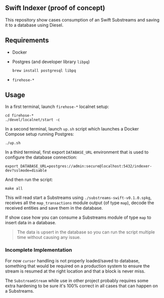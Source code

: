 ## Swift Indexer (proof of concept)

This repository show cases consumption of an Swift Substreams and saving it to a database using Diesel.

## Requirements

- Docker
- Postgres (and developer library `libpq`)

   ```
   brew install postgresql libpq
   ```

- `firehose-*`

## Usage

In a first terminal, launch `firehose-*` localnet setup:

```
cd firehose-*
./devel/localnet/start -c
```

In a second terminal, launch `up.sh` script which launches a Docker Compose setup running Postgres:

```
./up.sh
```

In a third terminal, first export `DATABASE_URL` environment that is used to configure the database connection:

```
export DATABASE_URL=postgres://admin:secure@localhost:5432/indexer-dev?sslmode=disable
```

And then run the script:

```
make all
```

This will read start a Substreams using `./substreams-swift-v0.1.0.spkg`, receives all the `map_transactions` module output (of type `map`), decode the received entities and save them in the database.

If show case how you can consume a Substreams module of type `map` to insert data in a database.

> The data is upsert in the database so you can run the script multiple time without causing any issue.

### Incomplete Implementation

For now `cursor` handling is not properly loaded/saved to database, something that would be required on a production system to ensure the stream is resumed at the right location and that a block is never miss.

The `SubstreamStream` while use in other project probably requires some extra hardening to be sure it's 100% correct in all cases that can happen on a Substreams.
